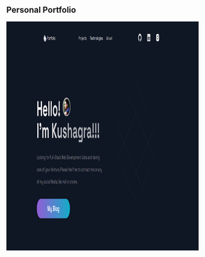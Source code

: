 ## Personal Portfolio

<img src="https://github.com/C-Y-P-H-E-R/portfolio-nextjs/blob/master/portfolio-img.PNG" height="600px" style="object-fit: content">
 
